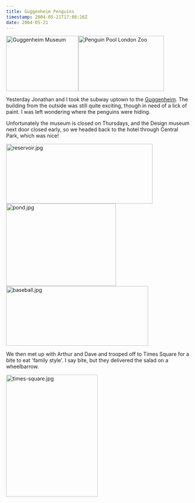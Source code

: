 ```yaml
---
title: Guggenheim Penguins
timestamp: 2004-05-21T17:08:26Z
date: 2004-05-21
---
```


<img alt="Guggenheim Museum" src="http://blog.whatfettle.com/archives/NYC/guggenheim.jpg" width="197" height="151" border="0" /><img alt="Penguin Pool London Zoo" src="http://blog.whatfettle.com/archives/NYC/penguin-pool.jpg" width="234" height="151" border="0" />

Yesterday Jonathan and I took the subway uptown to the <a href='http://www.guggenheim.org/new_york_index.shtml'>Guggenheim</a>.  The building from the outside was still quite exciting, though in need of a lick of paint. I  was left wondering where the penguins were hiding.
<!--more-->
Unfortunately the museum is closed on Thursdays, and the Design museum next door closed early, so we headed back to the hotel through Central Park, which was nice!

<img alt="reservoir.jpg" src="http://blog.whatfettle.com/archives/NYC/reservoir.jpg" width="400" height="163" border="0" />

<img alt="pond.jpg" src="http://blog.whatfettle.com/archives/NYC/pond.jpg" width="300" height="225" border="0" />

<img alt="baseball.jpg" src="http://blog.whatfettle.com/archives/NYC/baseball.jpg" width="388" height="163" border="0" />

We then met up with Arthur and Dave and trooped off to Times Square for a bite to eat 'family style'. I say bite, but they delivered the salad on a wheelbarrow.

<img alt="times-square.jpg" src="http://blog.whatfettle.com/archives/NYC/times-square.jpg" width="250" height="333" border="0" />
